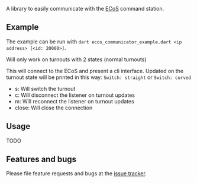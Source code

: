 A library to easily communicate with the [ECoS](https://www.esu.eu/en/products/digital-control/ecos-50210-dcc-system/what-ecos-can-do/) command station.

## Example

The example can be run with `dart ecos_communicator_example.dart <ip address> [<id: 20000>]`.

Will only work on turnouts with 2 states (normal turnouts)

This will connect to the ECoS and present a cli interface.
Updated on the turnout state will be printed in this way:
`Switch: straight` or `Switch: curved`

* s: Will switch the turnout
* c: Will disconnect the listener on turnout updates
* m: Will reconnect the listener on turnout updates
* close: Will close the connection

## Usage

TODO

## Features and bugs

Please file feature requests and bugs at the [issue tracker][tracker].

[tracker]: https://github.com/TheKingDave/ecos_communicator/issues
